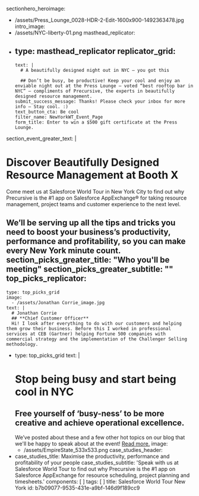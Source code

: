 sectionhero_heroimage:
  - /assets/Press_Lounge_0028-HDR-2-Edit-1600x900-1492363478.jpg
intro_image:
  - /assets/NYC-liberty-01.png
masthead_replicator:
  - 
    type: masthead_replicator
    replicator_grid:
      - 
        text: |
          # A beautifully designed night out in NYC – you got this
          
          ## Don’t be busy, be productive! Keep your cool and enjoy an enviable night out at the Press Lounge – voted “best rooftop bar in NYC” – compliments of Precursive, the experts in beautifully designed resource management.
        submit_success_message: Thanks! Please check your inbox for more info – Stay cool. :)
        text_button_cta: Be cool
        filter_name: NewYorkWT_Event_Page
        form_title: Enter to win a $500 gift certificate at the Press Lounge.
section_event_greater_text: |
  # Discover Beautifully Designed Resource Management at Booth X
  
  Come meet us at Salesforce World Tour in New York City to find out why Precursive is the #1 app on Salesforce AppExchange® for taking resource management, project teams and customer experience to the next level.
  
  We’ll be serving up all the tips and tricks you need to boost your business’s productivity, performance and profitability, so you can make every New York minute count.
section_picks_greater_title: "Who you'll be meeting"
section_picks_greater_subtitle: ""
top_picks_replicator:
  - 
    type: top_picks_grid
    image:
      - /assets/Jonathan Corrie_image.jpg
    text: |
      # Jonathan Corrie
      ## **Chief Customer Officer**
      Hi! I look after everything to do with our customers and helping them grow their business. Before this I worked in professional services at CEB (Gartner) helping Fortune 500 companies with commercial strategy and the implementation of the Challenger Selling methodology.
  - 
    type: top_picks_grid
    text: |
      # Stop being busy and start being cool in NYC
      ## **Free yourself of ‘busy-ness’ to be more creative and achieve operational excellence.**
      We’ve posted about these and a few other hot topics on our blog that we'll be happy to speak about at the event! [Read more.](https://precursive.com/blog/precursive-salesforce-world-tour-new-york)
    image:
      - /assets/EmpireState_533x533.png
case_studies_header:
  - 
    case_studies_title: Maximise the productivity, performance and profitability of your people
    case_studies_subtitle: 'Speak with us at Salesforce World Tour to find out why Precursive is the #1 app on         Salesforce AppExchange for resource scheduling, project planning and timesheets.'
components: [ ]
tags: [ ]
title: Salesforce World Tour New York
id: b7b09077-9535-431e-a9bf-146d9f189cc9
